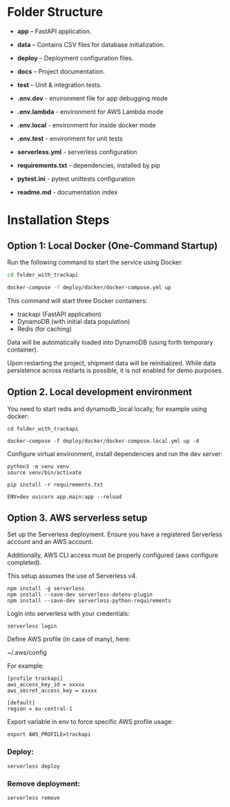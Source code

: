 # Folder Structure

- **app** – FastAPI application.
- **data** – Contains CSV files for database initialization.
- **deploy** – Deployment configuration files.
- **docs** – Project documentation.
- **test** – Unit & integration tests.


- **.env.dev** - environment file for app debugging mode
- **.env.lambda** - environment for AWS Lambda mode
- **.env.local** - environment for inside docker mode
- **.env.test** - environment for unit tests


- **serverless.yml** - serverless configuration
- **requirements.txt** - dependencies, installed by pip


- **pytest.ini** - pytest unittests configuration


- **readme.md** - documentation index

# Installation Steps

## Option 1: Local Docker (One-Command Startup)

Run the following command to start the service using Docker:

```sh
cd folder_with_trackapi

docker-compose -f deploy/docker/docker-compose.yml up
```

This command will start three Docker containers: 
- trackapi (FastAPI application)
- DynamoDB (with initial data population) 
- Redis (for caching)

Data will be automatically loaded into DynamoDB (using forth temporary container).

Upon restarting the project, shipment data will be reinitialized. 
While data persistence across restarts is possible, it is not enabled for demo purposes.

## Option 2. Local development environment

You need to start redis and dynamodb_local locally, for example using docker:

```
cd folder_with_trackapi

docker-compose -f deploy/docker/docker-compose.local.yml up -d
```

Configure virtual environment, install dependencies and run the dev server:

```
python3 -m venv venv
source venv/bin/activate

pip install -r requirements.txt

ENV=dev uvicorn app.main:app --reload
```


## Option 3. AWS serverless setup

Set up the Serverless deployment. Ensure you have a registered Serverless account and an AWS account.

Additionally, AWS CLI access must be properly configured (aws configure completed).

This setup assumes the use of Serverless v4.

```
npm install -g serverless
npm install --save-dev serverless-dotenv-plugin
npm install --save-dev serverless-python-requirements
```

Login into serverless with your credentials:

```
serverless login
```

Define AWS profile (in case of many), here:

~/.aws/config

For example:

```
[profile trackapi]
aws_access_key_id = xxxxx                                                                                                                     
aws_secret_access_key = xxxxx

[default]
region = eu-central-1
```

Export variable in env to force specific AWS profile usage:

```
export AWS_PROFILE=trackapi
```

### Deploy:

```
serverless deploy
```

### Remove deployment:

```
serverless remove
```
